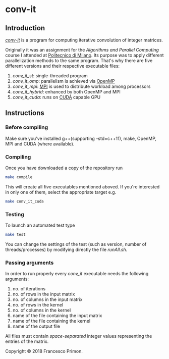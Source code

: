 # conv-it

## Introduction

[*conv-it*](https://github.com/FPrimon/conv-it "GitHub repository") is a program for computing iterative convolution of integer matrices.

Originally it was an assignment for the *Algorithms and Parallel Computing* course I attended at [Politecnico di Milano](https://www.polimi.it/en).
Its purpose was to apply different parallelization methods to the same program. That's why there are five different versions and their respective executable files:

1. *conv\_it\_st*: single-threaded program
2. *conv\_it\_omp*: parallelism is achieved via [OpenMP](https://www.openmp.org/ "Open Multi-Processing")
3. *conv\_it\_mpi*: [MPI](https://www.mpi-forum.org/ "Message Parsing Interface") is used to distribute workload among processors
4. *conv\_it\_hybrid*: enhanced by both OpenMP and MPI
5. *conv\_it\_cuda*: runs on [CUDA](https://developer.nvidia.com/cuda-zone) capable GPU

## Instructions

### Before compiling
Make sure you've installed g++(supporting -std=c++11), make, OpenMP, MPI and CUDA (where available).

### Compiling
Once you have downloaded a copy of the repository run
```sh
make compile
```

This will create all five executables mentioned aboved. If you're interested in only one of them, select the appropriate target e.g.
```sh
make conv_it_cuda
```

### Testing
To launch an automated test type
```sh
make test
```

You can change the settings of the test (such as version, number of threads/processes) by modifying directly the file *runAll.sh*.

### Passing arguments
In order to run properly every *conv_it* executable needs the following arguments:

1. no. of iterations
2. no. of rows in the input matrix
3. no. of columns in the input matrix
4. no. of rows in the kernel
5. no. of columns in the kernel
6. name of the file containing the input matrix
7. name of the file containing the kernel
8. name of the output file

All files must contain *space-separated* integer values representing the entries of the matrix.

Copyright © 2018 Francesco Primon.
